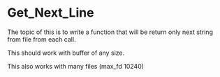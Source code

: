 # Get_Next_Line
The topic of this is to write a function that will be return only next string from file from each call.

This should work with buffer of any size.

This also works with many files (max_fd 10240)
